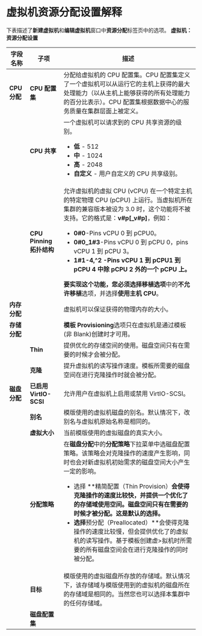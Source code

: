 # 虚拟机资源分配设置解释

下表描述了**新建虚拟机**和**编辑虚拟机**窗口中**资源分配**标签页中的选项。
**虚拟机：资源分配设置**

| **字段名称** | **子项** | **描述** |
| ------------ | -------- | -------- |
| **CPU 分配** | **CPU 配置集** | 分配给虚拟机的 CPU 配置集。CPU 配置集定义了一个虚拟机可以从运行它的主机上获得的最大处理能力（以从主机上能够获得的所有处理能力的百分比表示）。CPU 配置集根据数据中心的服务质量在集群层面上被定义。 |
|   | **CPU 共享** | 一个虚拟机可以请求到的 CPU 共享资源的级别。<ul><li>**低** - 512</li><li>**中** - 1024</li><li>**高** - 2048</li><li>**自定义** - 用户自定义的 CPU 共享级别。</li></ul> |
|   | **CPU Pinning 拓扑结构** | 允许虚拟机的虚拟 CPU (vCPU) 在一个特定主机的特定物理 CPU (pCPU) 上运行。当虚拟机所在集群的兼容版本被设为 3.0 时，这个功能将不被支持。它的格式是：**v#p[_v#p]**，例如：<ul><li>**0#0**-Pins vCPU 0 到 pCPU0。</li><li>**0#0_1#3**-Pins vCPU 0 到 pCPU 0，pins vCPU 1 到 pCPU 3。</li><li>**1#1-4,^2 **-Pins vCPU 1 到 pCPU1 到 pCPU 4 中除 pCPU 2 外的一个 pCPU 上。</li></ul>要实现这个功能，您必须选择**移植选项**中的**不允许移植**选项，并选择**使用主机 CPU**。 |
| **内存分配** |          | 虚拟机可以保证获得的物理内存的大小。 |
| **存储分配** |          | **模板 Provisioning**选项只在虚拟机是通过模板(非 Blank)创建时才可用。 |
|              | **Thin** | 提供优化的存储空间的使用。磁盘空间只有在需要的时候才会被分配。 |
|              | **克隆** | 提升虚拟机的读写操作速度。模板所需要的磁盘空间在进行克隆操作时就会被分配。 |
| **磁盘分配** | **已启用 VirtIO-SCSI** | 允许用户在虚拟机上启用或禁用 VirtIO-SCSI。 |
|              | **别名** | 模版使用的虚拟机磁盘的别名。默认情况下，改别名与虚拟机原始名称是相同的。 |
|              | **虚拟大小** | 当前模版使用的虚拟磁盘的真实大小。 |
|              | **分配策略** | 在**磁盘分配**中的**分配策略**下拉菜单中选磁盘配置策略。该策略会对克隆操作的速度产生影响，同时也会对新虚拟机初始需求的磁盘空间大小产生一定的影响。<ul><li>选择 **精简配置（Thin Provision）**会使得克隆操作的速度比较快，并提供一个优化了的存储域使用空间。磁盘空间只有在需要的时候才被分配。这是默认的选择。</li><li>选择**预分配（Preallocated）**会使得克隆操作的速度比较慢，但会提供优化了的虚拟机的读写操作。基于模板创建虚>拟机时所需要的所有磁盘空间会在进行克隆操作的同时被分配。</li></ul> |
|              | **目标** | 模版使用的虚拟磁盘所存放的存储域。默认情况下，该存储域与模版使用到的虚拟机的磁盘所在的存储域是相同的。当然您也可以选择本集群中的任何存储域。 |                
|              | **磁盘配置集** |  |
